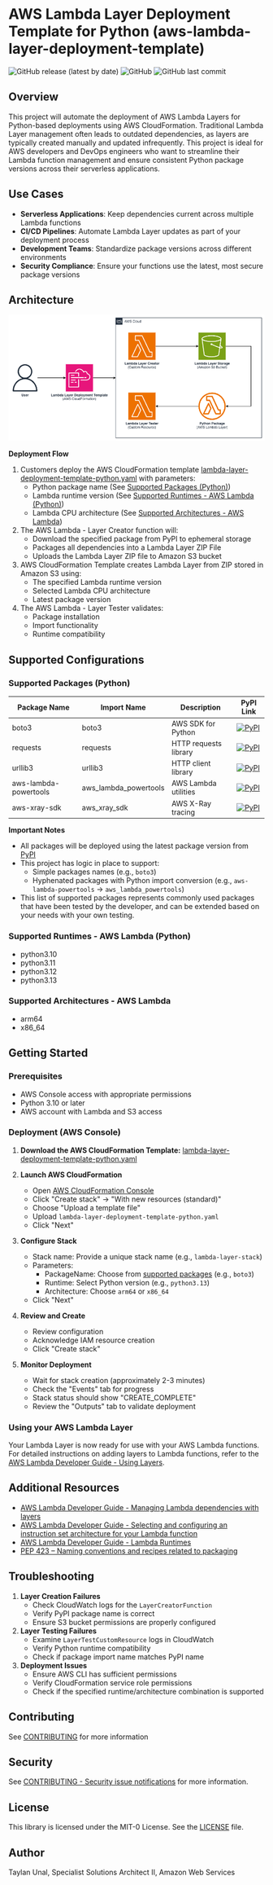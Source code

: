 # AWS Lambda Layer Deployment Template for Python (aws-lambda-layer-deployment-template)
![GitHub release (latest by date)](https://img.shields.io/github/v/release/aws-samples/lambda-layer-deployment-template)
![GitHub](https://img.shields.io/github/license/aws-samples/lambda-layer-deployment-template)
![GitHub last commit](https://img.shields.io/github/last-commit/aws-samples/lambda-layer-deployment-template)

## Overview
This project will automate the deployment of AWS Lambda Layers for Python-based deployments using AWS CloudFormation. Traditional Lambda Layer management often leads to outdated dependencies, as layers are typically created manually and updated infrequently. This project is ideal for AWS developers and DevOps engineers who want to streamline their Lambda function management and ensure consistent Python package versions across their serverless applications.

## Use Cases
- **Serverless Applications**: Keep dependencies current across multiple Lambda functions
- **CI/CD Pipelines**: Automate Lambda Layer updates as part of your deployment process
- **Development Teams**: Standardize package versions across different environments
- **Security Compliance**: Ensure your functions use the latest, most secure package versions

## Architecture
![AWS Lambda Layer Deployment Template Architecture](images/aws-lambda-layer-deployment-template-light.png)

**Deployment Flow**
1. Customers deploy the AWS CloudFormation template [lambda-layer-deployment-template-python.yaml](lambda-layer-deployment-template-python.yaml) with parameters:
    - Python package name (See [Supported Packages (Python)](#supported-packages-python))
    - Lambda runtime version (See [Supported Runtimes - AWS Lambda (Python)](#supported-runtimes---aws-lambda-python))
    - Lambda CPU architecture (See [Supported Architectures - AWS Lambda](#supported-architectures---aws-lambda))
2. The AWS Lambda - Layer Creator function will:
    - Download the specified package from PyPI to ephemeral storage
    - Packages all dependencies into a Lambda Layer ZIP File
    - Uploads the Lambda Layer ZIP file to Amazon S3 bucket
3. AWS CloudFormation Template creates Lambda Layer from ZIP stored in Amazon S3 using:
    - The specified Lambda runtime version
    - Selected Lambda CPU architecture
    - Latest package version
4. The AWS Lambda - Layer Tester validates:
    - Package installation
    - Import functionality
    - Runtime compatibility
  
## Supported Configurations
### Supported Packages (Python)
| Package Name | Import Name | Description | PyPI Link |
|--------------|-------------|-------------|-----------|
| boto3 | boto3 | AWS SDK for Python | [![PyPI](https://img.shields.io/pypi/v/boto3.svg)](https://pypi.org/project/boto3/) |
| requests | requests | HTTP requests library | [![PyPI](https://img.shields.io/pypi/v/requests.svg)](https://pypi.org/project/requests/) |
| urllib3 | urllib3 | HTTP client library | [![PyPI](https://img.shields.io/pypi/v/urllib3.svg)](https://pypi.org/project/urllib3/) |
| aws-lambda-powertools | aws_lambda_powertools | AWS Lambda utilities | [![PyPI](https://img.shields.io/pypi/v/aws-lambda-powertools.svg)](https://pypi.org/project/aws-lambda-powertools/) |
| aws-xray-sdk | aws_xray_sdk | AWS X-Ray tracing | [![PyPI](https://img.shields.io/pypi/v/aws-xray-sdk.svg)](https://pypi.org/project/aws-xray-sdk/) |

**Important Notes**
- All packages will be deployed using the latest package version from [PyPI](https://pypi.org)
- This project has logic in place to support:
  - Simple packages names (e.g., `boto3`)
  - Hyphenated packages with Python import conversion (e.g., `aws-lambda-powertools` → `aws_lambda_powertools`)
- This list of supported packages represents commonly used packages that have been tested by the developer, and can be extended based on your needs with your own testing.

### Supported Runtimes - AWS Lambda (Python)
- python3.10
- python3.11
- python3.12
- python3.13

### Supported Architectures - AWS Lambda
- arm64
- x86_64

## Getting Started
### Prerequisites
- AWS Console access with appropriate permissions
- Python 3.10 or later
- AWS account with Lambda and S3 access

### Deployment (AWS Console)
1. **Download the AWS CloudFormation Template:** [lambda-layer-deployment-template-python.yaml](lambda-layer-deployment-template-python.yaml)

2. **Launch AWS CloudFormation**
   - Open [AWS CloudFormation Console](https://console.aws.amazon.com/cloudformation)
   - Click "Create stack" → "With new resources (standard)"
   - Choose "Upload a template file"
   - Upload `lambda-layer-deployment-template-python.yaml`
   - Click "Next"

3. **Configure Stack**
   - Stack name: Provide a unique stack name (e.g., `lambda-layer-stack`)
   - Parameters:
     - PackageName: Choose from [supported packages](#supported-packages-python) (e.g., `boto3`)
     - Runtime: Select Python version (e.g., `python3.13`)
     - Architecture: Choose `arm64` or `x86_64`
   - Click "Next"

4. **Review and Create**
   - Review configuration
   - Acknowledge IAM resource creation
   - Click "Create stack"

5. **Monitor Deployment**
   - Wait for stack creation (approximately 2-3 minutes)
   - Check the "Events" tab for progress
   - Stack status should show "CREATE_COMPLETE"
   - Review the "Outputs" tab to validate deployment

### Using your AWS Lambda Layer 
Your Lambda Layer is now ready for use with your AWS Lambda functions. For detailed instructions on adding layers to Lambda functions, refer to the [AWS Lambda Developer Guide - Using Layers](https://docs.aws.amazon.com/lambda/latest/dg/adding-layers.html).

## Additional Resources
- [AWS Lambda Developer Guide - Managing Lambda dependencies with layers](https://docs.aws.amazon.com/lambda/latest/dg/configuration-layers.html)
- [AWS Lambda Developer Guide - Selecting and configuring an instruction set architecture for your Lambda function](https://docs.aws.amazon.com/lambda/latest/dg/foundation-arch.html)
- [AWS Lambda Developer Guide - Lambda Runtimes](https://docs.aws.amazon.com/lambda/latest/dg/lambda-runtimes.html)
- [PEP 423 – Naming conventions and recipes related to packaging](https://www.python.org/dev/peps/pep-0423/)

## Troubleshooting
1. **Layer Creation Failures**
   - Check CloudWatch logs for the `LayerCreatorFunction`
   - Verify PyPI package name is correct
   - Ensure S3 bucket permissions are properly configured
2. **Layer Testing Failures**
   - Examine `LayerTestCustomResource` logs in CloudWatch
   - Verify Python runtime compatibility
   - Check if package import name matches PyPI name
3. **Deployment Issues**
   - Ensure AWS CLI has sufficient permissions
   - Verify CloudFormation service role permissions
   - Check if the specified runtime/architecture combination is supported

## Contributing
See [CONTRIBUTING](CONTRIBUTING.md) for more information

## Security
See [CONTRIBUTING - Security issue notifications](CONTRIBUTING.md#security-issue-notifications) for more information.

## License
This library is licensed under the MIT-0 License. See the [LICENSE](LICENSE) file.

## Author
Taylan Unal, Specialist Solutions Architect II, Amazon Web Services
